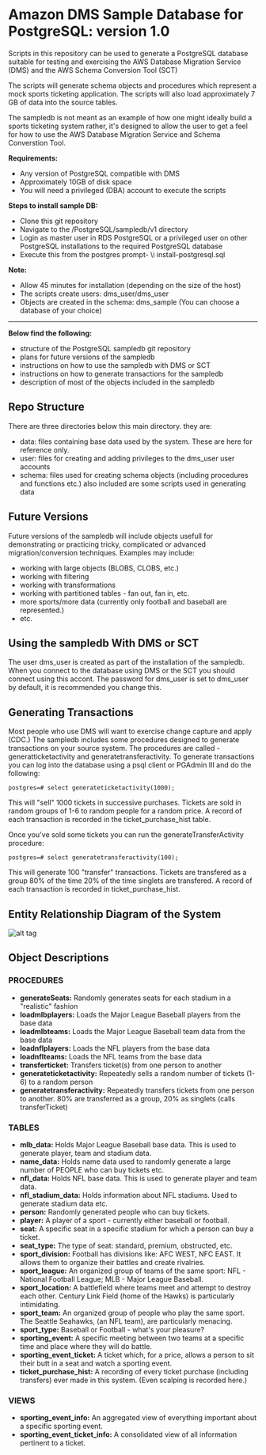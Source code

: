# Amazon DMS Sample Database for PostgreSQL: version 1.0

Scripts in this repository can be used to generate a PostgreSQL database suitable for testing and exercising
the AWS Database Migration Service (DMS) and the AWS Schema Conversion Tool (SCT)

The scripts will generate schema objects and procedures which represent a mock sports  ticketing application.
The scripts will also load approximately 7 GB of data into the source tables.

The sampledb is not meant as an example of how one might ideally build a sports ticketing system rather,
it's designed to allow the user to get a feel for how to use the AWS Database Migration Service and Schema Converstion Tool.

**Requirements:**
* Any version of PostgreSQL compatible with DMS
* Approximately 10GB of disk space
* You will need a privileged (DBA) account to execute the scripts

**Steps to install sample DB:**
* Clone this git repository
* Navigate to the /PostgreSQL/sampledb/v1 directory
* Login as master user in RDS PostgreSQL or a privileged user on other PostgreSQL installations to the required PostgreSQL database
* Execute this from the postgres prompt- 
\i install-postgresql.sql 

**Note:**
* Allow 45 minutes for installation (depending on the size of the host)
* The scripts create users: dms_user/dms_user
* Objects are created in the schema: dms_sample (You can choose a database of your choice)


------------------------------------------------------------------------------------------------------------------------
<b>Below find the following:</b>
 * structure of the PostgreSQL sampledb git repository
 * plans for future versions of the sampledb
 * instructions on how to use the sampledb with DMS or SCT
 * instructions on how to generate transactions for the sampledb
 * description of most of the objects included in the sampledb

## Repo Structure
There are three directories below this main directory. they are:
* data: files containing base data used by the system. These are here for reference only.
* user: files for creating and adding privileges to the dms_user user accounts
* schema: files used for creating schema objects (including procedures and functions etc.) also included are some scripts used in generating data

## Future Versions
Future versions of the sampledb will include objects usefull for demonstrating or practicing tricky, complicated or advanced migration/conversion techniques. Examples may include:
* working with large objects (BLOBS, CLOBS, etc.)
* working with filtering
* working with transformations
* working with partitioned tables - fan out, fan in, etc.
* more sports/more data (currently only football and baseball are represented.)
* etc.

## Using the sampledb With DMS or SCT
The user dms_user is created as part of the installation of the sampledb. When you connect to the database using DMS or the SCT you should connect using this accont. The password for dms_user is set to dms_user by default, it is recommended you change this.

## Generating Transactions 
Most people who use DMS will want to exercise change capture and apply (CDC.) The sampledb includes some procedures designed to generate transactions on your source system. The procedures are called - generatticketactivity and generatetransferactivity. To generate transactions you can log into the database using a psql client or PGAdmin III and do the following:

```
postgres=# select generateticketactivity(1000);
```

This will "sell" 1000 tickets in successive purchases. Tickets are sold in random groups of 1-6 to random people for a random price. A record of each transaction is recorded in the ticket_purchase_hist table.

 Once you've sold some tickets you can run the generateTransferActivity procedure:

```
postgres=# select generatetransferactivity(100);
````

This will generate 100 "transfer" transactions. Tickets are transfered as a group 80% of the time 20% of the time singlets are transfered. A record of each transaction is recorded in ticket_purchase_hist.

## Entity Relationship Diagram of the System
![alt tag](/images/sampledb.jpg)

## Object Descriptions
### PROCEDURES
* **generateSeats:** Randomly generates seats for each stadium in a "realistic" fashion
* **loadmlbplayers:** Loads the Major League Baseball players from the base data
* **loadmlbteams:** Loads the Major League Baseball team data from the base data
* **loadnflplayers:** Loads the NFL players from the base data
* **loadnflteams:** Loads the NFL teams from the base data
* **transferticket:** Transfers ticket(s) from one person to another
* **generateticketactivity:** Repeatedly sells a random number of tickets (1-6) to a random person
* **generatetransferactivity:** Repeatedly transfers tickets from one person to another. 80% are transferred as a group, 20% as singlets (calls transferTicket)

### TABLES
* **mlb_data:** Holds Major League Baseball base data. This is used to generate player, team and stadium data.
* **name_data:** Holds name data used to randomly generate a large number of PEOPLE who can buy tickets etc.
* **nfl_data:** Holds NFL base data. This is used to generate player and team data.
* **nfl_stadium_data:** Holds information about NFL stadiums. Used to generate stadium data etc.
* **person:** Randomly generated people who can buy tickets.
* **player:** A player of a sport - currently either baseball or football.
* **seat:** A specific seat in a specific stadium for which a person can buy a ticket.
* **seat_type:** The type of seat: standard, premium, obstructed, etc.
* **sport_division:** Football has divisions like: AFC WEST, NFC EAST. It allows them to organize their battles and create rivalries.
* **sport_league:** An organized group of teams of the same sport: NFL - National Football League; MLB - Major League Baseball.
* **sport_location:** A battlefield where teams meet and attempt to destroy each other. Century Link Field (home of the Hawks) is particularly intimidating.
* **sport_team:** An organized group of people who play the same sport. The Seattle Seahawks, (an NFL team), are particularly menacing.
* **sport_type:** Baseball or Football - what's your pleasure?
* **sporting_event:** A specific meeting between two teams at a specific time and place where they will do battle.
* **sporting_event_ticket:** A ticket which, for a price, allows a person to sit their butt in a seat and watch a sporting event.
* **ticket_purchase_hist:** A recording of every ticket purchase (including transfers) ever made in this system. (Even scalping is recorded here.)

### VIEWS
* **sporting_event_info:** An aggregated view of everything important about a specific sporting event.
* **sporting_event_ticket_info:** A consolidated view of all information pertinent to a ticket.
